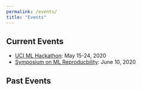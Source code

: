 ```yaml
---
permalink: /events/
title: "Events"
---
```


## Current Events

- [UCI ML Hackathon](/events/hackathon20): May 15-24, 2020
- [Symposium on ML Reproducbility](/events/reprod-symposium20/): June 10, 2020

## Past Events
